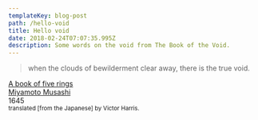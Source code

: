 ```yaml
---
templateKey: blog-post
path: /hello-void
title: Hello void
date: 2018-02-24T07:07:35.995Z
description: Some words on the void from The Book of the Void.
---
```

> when the clouds of bewilderment clear away, there is the true void.

[A book of five rings](https://www.worldcat.org/title/book-of-five-rings/oclc/10109809)
<br />
[Miyamoto Musashi](https://en.wikipedia.org/wiki/Miyamoto_Musashi)
<br />
1645
<br />
<small>translated [from the Japanese] by Victor Harris.</small>
